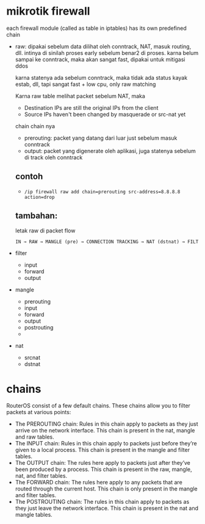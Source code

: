 # mikrotik firewall

each firewall module (called as table in iptables) has its own predefined chain

- raw: 
	dipakai sebelum data dilihat oleh conntrack, NAT, masuk routing, dll. intinya di sinilah proses early sebelum benar2 di proses. karna belum sampai ke conntrack, maka akan sangat fast, dipakai untuk mitigasi ddos

	karna statenya ada sebelum conntrack, maka tidak ada status kayak estab, dll, tapi sangat fast + low cpu, only raw matching

	Karna raw table melihat packet sebelum NAT, maka
	- Destination IPs are still the original IPs from the client
	- Source IPs haven't been changed by masquerade or src-nat yet

	chain chain nya
	- prerouting: packet yang datang dari luar just sebelum masuk conntrack
	- output: packet yang digenerate oleh aplikasi, juga statenya sebelum di track oleh conntrack

	## contoh
	- `/ip firewall raw add chain=prerouting src-address=8.8.8.8 action=drop`

	## tambahan:

	letak raw di packet flow

	```txt
	IN → RAW → MANGLE (pre) → CONNECTION TRACKING → NAT (dstnat) → FILTER (input/forward) → MANGLE (post) → NAT (srcnat) → OUT
	```

- filter
    - input
    - forward
    - output

- mangle
    - prerouting
    - input
    - forward
    - output
    - postrouting
    - 
- nat
    - srcnat
    - dstnat

# chains
RouterOS consist of a few default chains. These chains allow you to filter packets at various points:

- The PREROUTING chain: Rules in this chain apply to packets as they just arrive on the network interface. This chain is present in the nat, mangle and raw tables.
- The INPUT chain: Rules in this chain apply to packets just before they’re given to a local process. This chain is present in the mangle and filter tables.
- The OUTPUT chain: The rules here apply to packets just after they’ve been produced by a process. This chain is present in the raw, mangle, nat, and filter tables.
- The FORWARD chain: The rules here apply to any packets that are routed through the current host. This chain is only present in the mangle and filter tables.
- The POSTROUTING chain: The rules in this chain apply to packets as they just leave the network interface. This chain is present in the nat and mangle tables.

